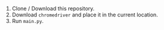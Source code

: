 1. Clone / Download this repository.
2. Download `chromedriver` and place it in the current location.
3. Run `main.py`.
